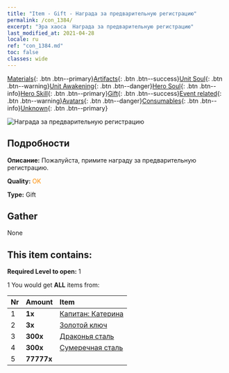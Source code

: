 ```yaml
---
title: "Item - Gift - Награда за предварительную регистрацию"
permalink: /con_1384/
excerpt: "Эра хаоса  Награда за предварительную регистрацию"
last_modified_at: 2021-04-28
locale: ru
ref: "con_1384.md"
toc: false
classes: wide
---
```

 [Materials](/ItemsRU/){: .btn .btn--primary}[Artifacts](/ItemsRU/Artifacts/){: .btn .btn--success}[Unit Soul](/ItemsRU/UnitSoul/){: .btn .btn--warning}[Unit Awakening](/ItemsRU/UnitAwakening/){: .btn .btn--danger}[Hero Soul](/ItemsRU/HeroSoul/){: .btn .btn--info}[Hero Skill](/ItemsRU/HeroSkill/){: .btn .btn--primary}[Gift](/ItemsRU/Gift/){: .btn .btn--success}[Event related](/ItemsRU/Events/){: .btn .btn--warning}[Avatars](/ItemsRU/Avatars/){: .btn .btn--danger}[Consumables](/ItemsRU/Consumables/){: .btn .btn--info}[Unknown](/ItemsRU/Unknown/){: .btn .btn--primary}

 ![Награда за предварительную регистрацию](/images/t/i_907182.png)

## Подробности
 **Описание:** Пожалуйста, примите награду за предварительную регистрацию.

 **Quality:** <span style="color: #FF8C00">OK</span>

 **Type:** Gift

## Gather

  None

## This item contains:

 **Required Level to open:** 1

 1 You would get **ALL** items  from:

  | Nr | Amount |     Item    |
  |:---|:-------|:------------|
  | 1 |  **1x** | [Капитан: Катерина](/ItemsRU/con_1029/) |  | 
  | 2 |  **3x** | [Золотой ключ](/ItemsRU/con_783/) |  | 
  | 3 |  **300x** | [Драконья сталь](/ItemsRU/con_880/) |  | 
  | 4 |  **300x** | [Сумеречная сталь](/ItemsRU/con_881/) |  | 
  | 5 |  **77777x** | <i class="fas fa-coins"/> |  | 
